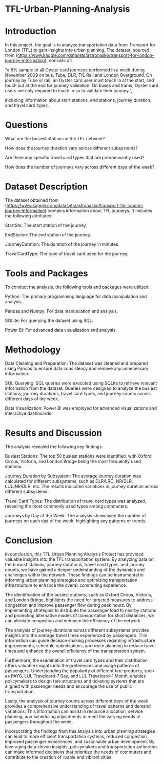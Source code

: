 # TFL-Urban-Planning-Analysis

# Introduction

In this project, the goal is to analyze transportation data from Transport for London (TFL) to gain insights into urban planning. The dataset, sourced from (https://www.kaggle.com/datasets/astronasko/transport-for-london-journey-information), consists of: 

"a 5% sample of all Oyster card journeys performed in a week during November 2009 on bus, Tube, DLR, TfL Rail and London Overground. On journey by Tube or rail, an Oyster card user must touch in at the start, and touch out at the end for journey validation. On buses and trams, Oyster card users are only required to touch in so to validate their journey.", 

including information about start stations, end stations, journey duration, and travel card types.

# Questions

What are the busiest stations in the TFL network?

How does the journey duration vary across different subsystems?

Are there any specific travel card types that are predominantly used?

How does the number of journeys vary across different days of the week?

# Dataset Description
The dataset obtained from (https://www.kaggle.com/datasets/astronasko/transport-for-london-journey-information) contains information about TFL journeys. It includes the following attributes:

StartStn: The start station of the journey.

EndStation: The end station of the journey.

JourneyDuration: The duration of the journey in minutes.

TravelCardType: The type of travel card used for the journey.

# Tools and Packages

To conduct the analysis, the following tools and packages were utilized:

Python: The primary programming language for data manipulation and analysis.

Pandas and Numpy: For data manipulation and analysis.

SQLite: For querying the dataset using SQL.

Power BI: For advanced data visualization and analysis.

# Methodology
Data Cleaning and Preparation: The dataset was cleaned and prepared using Pandas to ensure data consistency and remove any unnecessary information.

SQL Querying: SQL queries were executed using SQLite to retrieve relevant information from the dataset. Queries were designed to analyze the busiest stations, journey durations, travel card types, and journey counts across different days of the week.

Data Visualization: Power BI was employed for advanced visualizations and interactive dashboards.

# Results and Discussion
The analysis revealed the following key findings:

Busiest Stations: The top 50 busiest stations were identified, with Oxford Circus, Victoria, and London Bridge being the most frequently used stations.

Journey Duration by Subsystem: The average journey duration was calculated for different subsystems, such as DLR/LRC, NR/DLR, LUL/NR/DLR, etc. The results indicated variations in journey duration across different subsystems.

Travel Card Types: The distribution of travel card types was analyzed, revealing the most commonly used types among commuters.

Journeys by Day of the Week: The analysis showcased the number of journeys on each day of the week, highlighting any patterns or trends.

# Conclusion

In conclusion, this TFL Urban Planning Analysis Project has provided valuable insights into the TFL transportation system. By analyzing data on the busiest stations, journey durations, travel card types, and journey counts, we have gained a deeper understanding of the dynamics and challenges within the network. These findings can be instrumental in informing urban planning strategies and optimizing transportation infrastructure to enhance the overall commuting experience.

The identification of the busiest stations, such as Oxford Circus, Victoria, and London Bridge, highlights the need for targeted measures to address congestion and improve passenger flow during peak hours. By implementing strategies to distribute the passenger load to nearby stations and promoting alternative modes of transportation for short distances, we can alleviate congestion and enhance the efficiency of the network.

The analysis of journey durations across different subsystems provides insights into the average travel times experienced by passengers. This information can guide decision-making processes regarding infrastructure improvements, schedule optimizations, and route planning to reduce travel times and enhance the overall efficiency of the transportation system.

Furthermore, the examination of travel card types and their distribution offers valuable insights into the preferences and usage patterns of passengers. Understanding the popularity of different fare products, such as PAYG, LUL Travelcard-7 Day, and LUL Travelcard-1 Month, enables policymakers to design fare structures and ticketing systems that are aligned with passenger needs and encourage the use of public transportation.

Lastly, the analysis of journey counts across different days of the week provides a comprehensive understanding of travel patterns and demand variations. This information can assist in resource allocation, service planning, and scheduling adjustments to meet the varying needs of passengers throughout the week.

Incorporating the findings from this analysis into urban planning strategies can lead to more efficient transportation systems, reduced congestion, improved passenger experiences, and sustainable urban development. By leveraging data-driven insights, policymakers and transportation authorities can make informed decisions that prioritize the needs of commuters and contribute to the creation of livable and vibrant cities
